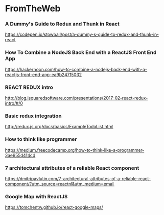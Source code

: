 # FromTheWeb

### A Dummy's Guide to Redux and Thunk in React
<a>https://codepen.io/stowball/post/a-dummy-s-guide-to-redux-and-thunk-in-react</a>

### How To Combine a NodeJS Back End with a ReactJS Front End App
<a>https://hackernoon.com/how-to-combine-a-nodejs-back-end-with-a-reactjs-front-end-app-ea9b24715032</a>

### REACT REDUX intro
<a>http://blog.isquaredsoftware.com/presentations/2017-02-react-redux-intro/#/0</a>

### Basic redux integration
<a>http://redux.js.org/docs/basics/ExampleTodoList.html</a>

### How to think like programmer
<a>https://medium.freecodecamp.org/how-to-think-like-a-programmer-3ae955d414cd</a>

### 7 architectural attributes of a reliable React component
<a>https://dmitripavlutin.com/7-architectural-attributes-of-a-reliable-react-component/?utm_source=reactnl&utm_medium=email</a>

### Google Map with ReactJS
<a>https://tomchentw.github.io/react-google-maps/</a>

